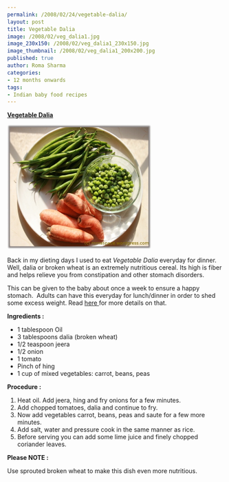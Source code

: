 ```yaml
--- 
permalink: /2008/02/24/vegetable-dalia/
layout: post
title: Vegetable Dalia
image: /2008/02/veg_dalia1.jpg
image_230x150: /2008/02/veg_dalia1_230x150.jpg
image_thumbnail: /2008/02/veg_dalia1_200x200.jpg
published: true
author: Roma Sharma
categories: 
- 12 months onwards
tags:
- Indian baby food recipes
---
```

<span style="text-decoration:underline;"><strong>Vegetable Dalia</strong></span>

<a title="veg_dalia1.jpg" href="/2008/02/veg_dalia1.jpg"><img src="/2008/02/veg_dalia1.jpg" alt="veg_dalia1.jpg" /></a>

Back in my dieting days I used to eat <em>Vegetable Dalia</em> everyday for dinner. Well, dalia or broken wheat is an extremely nutritious cereal. Its high is fiber and helps relieve you from constipation and other stomach disorders.

This can be given to the baby about once a week to ensure a happy stomach.  Adults can have this everyday for lunch/dinner in order to shed some excess weight. Read <a href="http://romaspacenew.wordpress.com/2008/06/28/weight-loss-food-your-recipe-rocks/">here </a>for more details on that.

<strong>Ingredients :</strong>
<ul>
	<li>1 tablespoon Oil</li>
	<li>3 tablespoons dalia (broken wheat)</li>
	<li>1/2 teaspoon jeera</li>
	<li>1/2 onion</li>
	<li>1 tomato</li>
	<li>Pinch of hing</li>
	<li>1 cup of mixed vegetables: carrot, beans, peas</li>
</ul>
<strong>Procedure :</strong>
<ol>
	<li>Heat oil. Add jeera, hing and fry onions for a few minutes.</li>
	<li>Add chopped tomatoes, dalia and continue to fry.</li>
	<li>Now add vegetables carrot, beans, peas and saute for a few more minutes.</li>
	<li>Add salt, water and pressure cook in the same manner as rice.</li>
	<li>Before serving you can add some lime juice and finely chopped coriander leaves.</li>
</ol>
<strong>Please NOTE :</strong>

Use sprouted broken wheat to make this dish even more nutritious.
